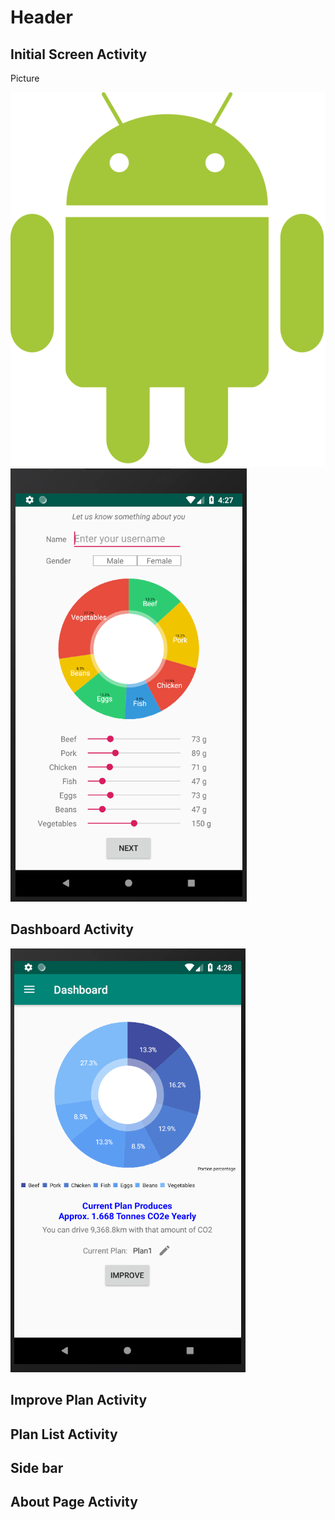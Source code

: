 # Header

## Initial Screen Activity

Picture 

![alt text](ReadmePic/Android_robot.png)
![alt text](ReadmePic/initScreen.png)

## Dashboard Activity
![alt text](ReadmePic/dashboard.png)

## Improve Plan Activity

## Plan List Activity

## Side bar

## About Page Activity

